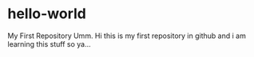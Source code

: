 # hello-world
My First Repository
Umm. Hi this is my first repository in github and i am learning this stuff so ya...
